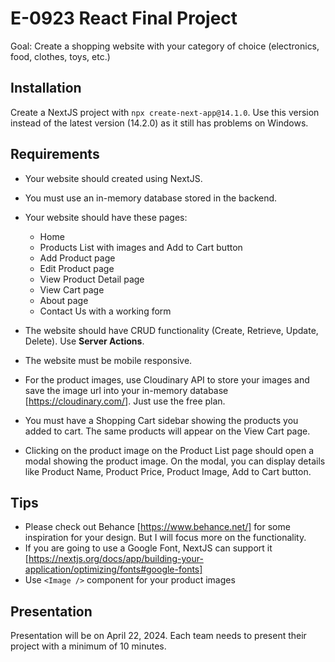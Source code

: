 # E-0923 React Final Project

Goal: Create a shopping website with your category of choice (electronics, food, clothes, toys, etc.)

## Installation

Create a NextJS project with `npx create-next-app@14.1.0`. Use this version instead of the latest version (14.2.0) as it still has problems on Windows.

## Requirements

- Your website should created using NextJS.
- You must use an in-memory database stored in the backend.
- Your website should have these pages:

  - Home
  - Products List with images and Add to Cart button
  - Add Product page
  - Edit Product page
  - View Product Detail page
  - View Cart page
  - About page
  - Contact Us with a working form

- The website should have CRUD functionality (Create, Retrieve, Update, Delete). Use **Server Actions**.
- The website must be mobile responsive.
- For the product images, use Cloudinary API to store your images and save the image url into your in-memory database [https://cloudinary.com/]. Just use the free plan.
- You must have a Shopping Cart sidebar showing the products you added to cart. The same products will appear on the View Cart page.
- Clicking on the product image on the Product List page should open a modal showing the product image. On the modal, you can display details like Product Name, Product Price, Product Image, Add to Cart button.

## Tips

- Please check out Behance [https://www.behance.net/] for some inspiration for your design. But I will focus more on the functionality.
- If you are going to use a Google Font, NextJS can support it [https://nextjs.org/docs/app/building-your-application/optimizing/fonts#google-fonts]
- Use `<Image />` component for your product images

## Presentation

Presentation will be on April 22, 2024. Each team needs to present their project with a minimum of 10 minutes.
